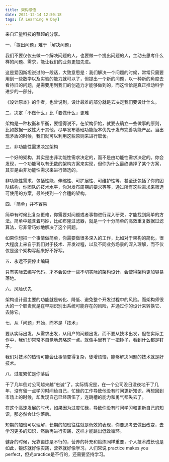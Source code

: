 ```yaml
---
title: 架构感悟
date: 2021-12-14 12:50:18
tags: [A Learning A Day]
---
```


来自汇量科技的蔡超的分享。

<!--more-->

一、「提出问题」难于「解决问题」

我们不要仅仅去做一个解决问题的人，也要做一个提出问题的人，主动去思考什么样的问题、需求，能让我们的业务更加先进。

这是爱因斯坦说过的一段话，大致意思是：我们解决一个问题的时候，常常只需要用到一些数学以及实验的能力就可以了，但提出一个新的问题，以一种新的角度去看待旧的问题，是需要用到我们的创造力才能够做到的，而这恰恰是真正推动科学进步的一部分。

《设计原本》的作者，也曾说到，设计最难的部分就是去决定我们要设计什么。



二、决定「不做什么」比「要做什么」更难

架构是一种权衡和平衡，要懂得说不。在架构伊始，就要去确立一些做事的原则，比如数据一致性大于其他，尽早发布基础功能版本优先于发布完善功能产品。当出现矛盾的时候，我们就可以利用这些原则来进行取舍。



三、非功能性需求决定架构

一个好的架构，其实是由非功能性需求决定的，而不是由功能性需求决定的。你会发现，一个功能可以有无数的架构方案来实现，但你为什么最终选择了某个方案，其实是由非功能性需求来进行筛选的。

非功能性需求，包括性能、伸缩性、可扩展性、可维护性等，甚至还包括了你的团队结构，你团队的技术水平，你对发布周期的要求等等，通过所有这些需求来筛选可使用的方案，最终找到一个合适的架构。



四、「简单」并不容易

简单有时候比复杂更难，你需要对问题或者事物进行深入研究，才能找到简单的方法。简单中蕴含着巧妙，比如布隆过滤器，就是一个十分简单的高效重复数据过滤算法，它非常巧妙地解决了这个问题。

如果你想把一个事情做简单，你需要做很多深入的工作，比如对于架构的简化，很大程度上来自于我们对于技术、开发过程，以及不同业务场景的深入理解，而不仅仅是这个架构写起来好不好写。



五、永远不要停止编码

只有实际去编写代码，才不会设计一些不切实际的架构设计，会使得架构更加容易落地。



六、风险优先

架构设计最主要的功能就是转化、降低、避免整个开发过程中的风险。而架构师很大的一个职责就是在早期识别出系统可能存在的风险，并通过你的设计来转换它、去除它。



七、从「问题」开始，而不是「技术」

要从实际出发，从需求出发，从用户的问题出发，而不要从技术出发，但在实际工作中，我们却常常不自觉地忽略这一点。就像手里有了一把锤子，看到什么都是钉子。

我们对技术的热情可能会让事情变得复杂，徒增烦恼，能够解决问题的技术就是好技术。



八、过度繁忙是你落后

干了几年倒对公司越来越“忠诚”了。实际情况是，在一个公司没日没夜地干了几年，没有留一点学习时间给自己，忙碌的工作导致他没有时间更新知识，再想回到市场上的时候，却发现自己已经落伍了，连跳槽的能力和勇气都失去了。

在这个高速发展的时代，如果因为过度忙碌，导致你没有时间学习和更新自己的知识，那必然会让你落后。

短期的加班可以理解，长期的加班往往就是低效的表现，你要思考去做出改变，去学习更多的知识，然后再进行实践，这样才能跳出低效循环。

健身的时候，光靠锻炼是不行的，营养的补充和锻炼同样重要，个人技术成长也是如此，锻炼就好像实践，营养就好像学习。人们常说 practice makes you perfect，但光practice是不行的，还需要坚持学习。
